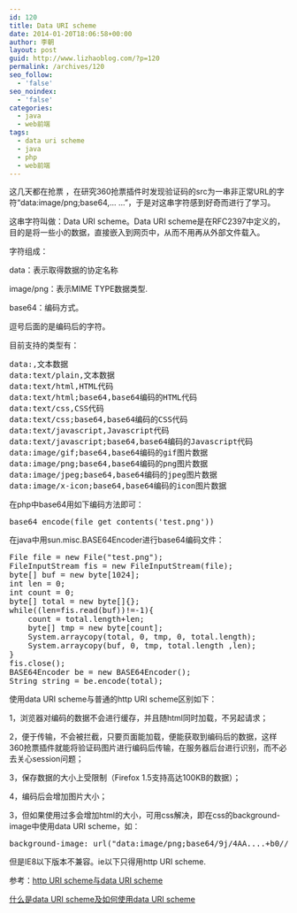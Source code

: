 ```yaml
---
id: 120
title: Data URI scheme
date: 2014-01-20T18:06:58+00:00
author: 李朝
layout: post
guid: http://www.lizhaoblog.com/?p=120
permalink: /archives/120
seo_follow:
  - 'false'
seo_noindex:
  - 'false'
categories:
  - java
  - web前端
tags:
  - data uri scheme
  - java
  - php
  - web前端
---
```

这几天都在抢票 ，在研究360抢票插件时发现验证码的src为一串非正常URL的字符“data:image/png;base64,&#8230; &#8230;”，于是对这串字符感到好奇而进行了学习。
  
这串字符叫做：Data URI scheme。Data URI scheme是在RFC2397中定义的，目的是将一些小的数据，直接嵌入到网页中，从而不用再从外部文件载入。
  
字符组成：
  
data：表示取得数据的协定名称
  
image/png：表示MIME TYPE数据类型.
  
base64：编码方式。
  
逗号后面的是编码后的字符。
  
目前支持的类型有：

<pre class="brush: xml; title: ; notranslate" title="">data:,文本数据
data:text/plain,文本数据
data:text/html,HTML代码
data:text/html;base64,base64编码的HTML代码
data:text/css,CSS代码
data:text/css;base64,base64编码的CSS代码
data:text/javascript,Javascript代码
data:text/javascript;base64,base64编码的Javascript代码
data:image/gif;base64,base64编码的gif图片数据
data:image/png;base64,base64编码的png图片数据
data:image/jpeg;base64,base64编码的jpeg图片数据
data:image/x-icon;base64,base64编码的icon图片数据
</pre>

在php中base64用如下编码方法即可：

<pre class="brush: php; title: ; notranslate" title="">base64_encode(file_get_contents('test.png'))</pre>

在java中用sun.misc.BASE64Encoder进行base64编码文件：

<pre class="brush: java; title: ; notranslate" title="">File file = new File("test.png");
FileInputStream fis = new FileInputStream(file);
byte[] buf = new byte[1024];
int len = 0;
int count = 0;
byte[] total = new byte[]{};
while((len=fis.read(buf))!=-1){
	count = total.length+len;
	byte[] tmp = new byte[count];
	System.arraycopy(total, 0, tmp, 0, total.length);
	System.arraycopy(buf, 0, tmp, total.length ,len);
}
fis.close();
BASE64Encoder be = new BASE64Encoder();
String string = be.encode(total);
</pre>

使用data URI scheme与普通的http URI scheme区别如下：
  
1，浏览器对编码的数据不会进行缓存，并且随html同时加载，不另起请求；
  
2，便于传输，不会被拦截，只要页面能加载，便能获取到编码后的数据，这样360抢票插件就能将验证码图片进行编码后传输，在服务器后台进行识别，而不必去关心session问题；
  
3，保存数据的大小上受限制（Firefox 1.5支持高达100KB的数据）；
  
4，编码后会增加图片大小；
  
3，但如果使用过多会增加html的大小，可用css解决，即在css的background-image中使用data URI scheme，如：

<pre class="brush: css; title: ; notranslate" title="">background-image: url("data:image/png;base64/9j/4AA....+b0//2Q==");
</pre>

但是IE8以下版本不兼容。ie以下只得用http URI scheme.

参考：[http URI scheme与data URI scheme](http://blog.csdn.net/lingshaoxia/article/details/7673199)

[什么是data URI scheme及如何使用data URI scheme](http://sjolzy.cn/What-is-the-data-URI-scheme-and-how-to-use-the-data-URI-scheme.html "什么是data URI scheme及如何使用data URI scheme")
